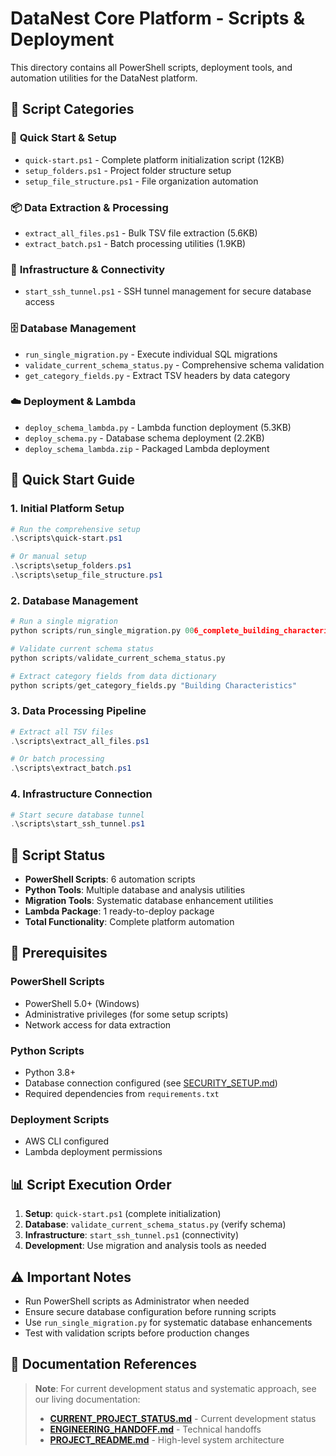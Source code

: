 # DataNest Core Platform - Scripts & Deployment

This directory contains all PowerShell scripts, deployment tools, and automation utilities for the DataNest platform.

## 📁 Script Categories

### 🚀 **Quick Start & Setup**
- `quick-start.ps1` - Complete platform initialization script (12KB)
- `setup_folders.ps1` - Project folder structure setup
- `setup_file_structure.ps1` - File organization automation

### 📦 **Data Extraction & Processing**
- `extract_all_files.ps1` - Bulk TSV file extraction (5.6KB)
- `extract_batch.ps1` - Batch processing utilities (1.9KB)

### 🔌 **Infrastructure & Connectivity**
- `start_ssh_tunnel.ps1` - SSH tunnel management for secure database access

### 🗄️ **Database Management**
- `run_single_migration.py` - Execute individual SQL migrations
- `validate_current_schema_status.py` - Comprehensive schema validation
- `get_category_fields.py` - Extract TSV headers by data category

### ☁️ **Deployment & Lambda**
- `deploy_schema_lambda.py` - Lambda function deployment (5.3KB)
- `deploy_schema.py` - Database schema deployment (2.2KB)
- `deploy_schema_lambda.zip` - Packaged Lambda deployment

## 🚀 Quick Start Guide

### 1. Initial Platform Setup
```powershell
# Run the comprehensive setup
.\scripts\quick-start.ps1

# Or manual setup
.\scripts\setup_folders.ps1
.\scripts\setup_file_structure.ps1
```

### 2. Database Management
```python
# Run a single migration
python scripts/run_single_migration.py 006_complete_building_characteristics.sql

# Validate current schema status
python scripts/validate_current_schema_status.py

# Extract category fields from data dictionary
python scripts/get_category_fields.py "Building Characteristics"
```

### 3. Data Processing Pipeline
```powershell
# Extract all TSV files
.\scripts\extract_all_files.ps1

# Or batch processing
.\scripts\extract_batch.ps1
```

### 4. Infrastructure Connection
```powershell
# Start secure database tunnel
.\scripts\start_ssh_tunnel.ps1
```

## 🎯 Script Status

- **PowerShell Scripts**: 6 automation scripts
- **Python Tools**: Multiple database and analysis utilities
- **Migration Tools**: Systematic database enhancement utilities
- **Lambda Package**: 1 ready-to-deploy package
- **Total Functionality**: Complete platform automation

## 🔧 Prerequisites

### PowerShell Scripts
- PowerShell 5.0+ (Windows)
- Administrative privileges (for some setup scripts)
- Network access for data extraction

### Python Scripts
- Python 3.8+
- Database connection configured (see [SECURITY_SETUP.md](../SECURITY_SETUP.md))
- Required dependencies from `requirements.txt`

### Deployment Scripts
- AWS CLI configured
- Lambda deployment permissions

## 📊 Script Execution Order

1. **Setup**: `quick-start.ps1` (complete initialization)
2. **Database**: `validate_current_schema_status.py` (verify schema)
3. **Infrastructure**: `start_ssh_tunnel.ps1` (connectivity)
4. **Development**: Use migration and analysis tools as needed

## ⚠️ Important Notes

- Run PowerShell scripts as Administrator when needed
- Ensure secure database configuration before running scripts
- Use `run_single_migration.py` for systematic database enhancements
- Test with validation scripts before production changes

## 🔗 **Documentation References**

> **Note**: For current development status and systematic approach, see our living documentation:
> - **[CURRENT_PROJECT_STATUS.md](../CURRENT_PROJECT_STATUS.md)** - Current development status
> - **[ENGINEERING_HANDOFF.md](../ENGINEERING_HANDOFF.md)** - Technical handoffs
> - **[PROJECT_README.md](../PROJECT_README.md)** - High-level system architecture 